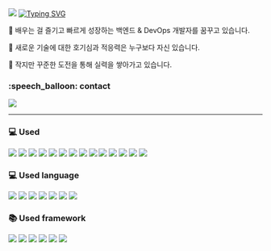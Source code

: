 <img src="https://capsule-render.vercel.app/api?type=waving&color=0:84fab0,100:8fd3f4&height=200&section=header&text=Soomin's%20github&descSize=25&fontSize=55&fontAlignY=30&descAlignY=50&animation=fadeIn"/>
<a href="https://git.io/typing-svg"><img src="https://readme-typing-svg.demolab.com?font=Jua&weight=900&size=30&pause=1000&color=F7F7F7&background=000000&width=900&lines=%EC%95%88%EB%85%95%ED%95%98%EC%84%B8%EC%9A%94+!+backend+devloper+%26+devops+%EC%9E%84%EC%88%98%EB%AF%BC+%EC%9E%85%EB%8B%88%EB%8B%A4!" alt="Typing SVG" /></a><p align = left>👋 배우는 걸 즐기고 빠르게 성장하는 백엔드 & DevOps 개발자를 꿈꾸고 있습니다.</p> 
<p align = left>🌱 새로운 기술에 대한 호기심과 적응력은 누구보다 자신 있습니다.</p> 
<p align = left>🚀 작지만 꾸준한 도전을 통해 실력을 쌓아가고 있습니다.</p> 
<h3>:speech_balloon: contact</h3><a href="https://instagram.com/1m_daun"><img src="https://img.shields.io/badge/instagram-d62976?style=badge&logo=Instagram&logoColor=white"/></a>
<hr />
<h3>💻 Used</h3>
<p align="left">
  <img src="https://img.shields.io/badge/chatGPT-74aa9c?style=for-the-badge&logo=openai&logoColor=white">
  <img src="https://img.shields.io/badge/github_copilot-8957E5?style=for-the-badge&logo=github-copilot&logoColor=white">
  <img src="https://img.shields.io/badge/Arc-000000?style=for-the-badge&logo=arc&logoColor=white">
  <img src="https://img.shields.io/badge/figma-%23F24E1E.svg?style=for-the-badge&logo=figma&logoColor=white">
  <img src="https://img.shields.io/badge/Visual%20Studio%20Code-0078d7.svg?style=for-the-badge&logo=visual-studio-code&logoColor=white">
  <img src="https://img.shields.io/badge/Visual%20Studio-5C2D91.svg?style=for-the-badge&logo=visual-studio&logoColor=white">
  <img src="https://img.shields.io/badge/IntelliJIDEA-000000.svg?style=for-the-badge&logo=intellij-idea&logoColor=white">
  <img src="https://img.shields.io/badge/VIM-%2311AB00.svg?style=for-the-badge&logo=vim&logoColor=white">
  <img src="https://img.shields.io/badge/Kali-268BEE?style=for-the-badge&logo=kalilinux&logoColor=white">
  <img src="https://img.shields.io/badge/Linux-FCC624?style=for-the-badge&logo=linux&logoColor=black">
  <img src="https://img.shields.io/badge/AWS-%23FF9900.svg?style=for-the-badge&logo=amazon-aws&logoColor=white">
  <img src="https://img.shields.io/badge/docker-%230db7ed.svg?style=for-the-badge&logo=docker&logoColor=white">
  <img src="https://img.shields.io/badge/proxmox-proxmox?style=for-the-badge&logo=proxmox&logoColor=%23E57000&labelColor=%232b2a33&color=%232b2a33">
  <img src="https://img.shields.io/badge/azure-%230072C6.svg?style=for-the-badge&logo=microsoftazure&logoColor=white">
</p>

<h3>💻 Used language</h3>
<p align="left">
  <img src="https://img.shields.io/badge/c-%2300599C.svg?style=for-the-badge&logo=c&logoColor=white">
  <img src="https://img.shields.io/badge/python-3670A0?style=for-the-badge&logo=python&logoColor=ffdd54">
  <img src="https://img.shields.io/badge/javascript-%23323330.svg?style=for-the-badge&logo=javascript&logoColor=%23F7DF1E">
  <img src="https://img.shields.io/badge/java-%23ED8B00.svg?style=for-the-badge&logo=openjdk&logoColor=white">
  <img src="https://img.shields.io/badge/html5-%23E34F26.svg?style=for-the-badge&logo=html5&logoColor=white">
  <img src="https://img.shields.io/badge/css3-%231572B6.svg?style=for-the-badge&logo=css3&logoColor=white">
  <img src="https://img.shields.io/badge/-Assembly-000?style=for-the-badge&logo=assembl&logoColor=white">
</p>

<h3>📚 Used framework</h3>
<p align="left">
  <img src="https://img.shields.io/badge/flask-%23000.svg?style=for-the-badge&logo=flask&logoColor=white">
  <img src="https://img.shields.io/badge/node.js-6DA55F?style=for-the-badge&logo=node.js&logoColor=white">
  <img src="https://img.shields.io/badge/django-%23092E20.svg?style=for-the-badge&logo=django&logoColor=white">
  <img src="https://img.shields.io/badge/NODEMON-%23323330.svg?style=for-the-badge&logo=nodemon&logoColor=%BBDEAD">
  <img src="https://img.shields.io/badge/astro-%232C2052.svg?style=for-the-badge&logo=astro&logoColor=white">
  <img src="https://img.shields.io/badge/springboot-6DB33F?style=for-the-badge&logo=springboot&logoColor=white">
</p>

